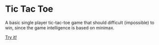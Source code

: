 # Tic Tac Toe

A basic single player tic-tac-toe game that should difficult (impossible) to win, since the game
intelligence is based on minimax.

[Try it!](https://rawgit.com/batkinson/tic-tac-toe/master/tic-tac-toe.html)
